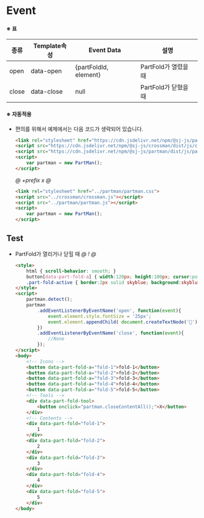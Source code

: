 # Event

#### ※ 표
 종류 | Template속성 | Event Data | 설명
------|--------------|------------|-------
open | data-open | {partFoldId, element} | PartFold가 열렸을 때
close | data-close | null | PartFold가 닫혔을 때

#### ※ 자동적용
- 편의를 위해서 예제에서는 다음 코드가 생략되어 있습니다.
    ```html
    <link rel="stylesheet" href="https://cdn.jsdelivr.net/npm/@sj-js/partman/dist/css/partman.min.css">
    <script src="https://cdn.jsdelivr.net/npm/@sj-js/crossman/dist/js/crossman.min.js"></script>
    <script src="https://cdn.jsdelivr.net/npm/@sj-js/partman/dist/js/partman.min.js"></script>
    <script>
        var partman = new PartMan();
    </script>
    ```
    
    *@* *+prefix* *x* *@* 
    ```html
    <link rel="stylesheet" href="../partman/partman.css">
    <script src="../crossman/crossman.js"></script>
    <script src="../partman/partman.js"></script>
    <script> 
        var partman = new PartMan();
    </script>
    ```



## Test
- PartFold가 열리거나 닫힐 때
    *@* *!* *@*
    ```html
    <style>
        html { scroll-behavior: smooth; }
        button[data-part-fold-a] { width:120px; height:100px; cursor:pointer; }
        .part-fold-active { border:2px solid skyblue; background:skyblue; }                
    </style>
    <script> 
        partman.detect(); 
        partman
            .addEventListenerByEventName('open', function(event){
                event.element.style.fontSize = '25px';
                event.element.appendChild( document.createTextNode('💛'));
            })
            .addEventListenerByEventName('close', function(event){
                //None
            });
    </script>
    <body>
        <!-- Icons -->
        <button data-part-fold-a="fold-1">fold-1</button>
        <button data-part-fold-a="fold-2">fold-2</button>
        <button data-part-fold-a="fold-3">fold-3</button>
        <button data-part-fold-a="fold-4">fold-4</button>
        <button data-part-fold-a="fold-5">fold-5</button>
        <!-- Tools -->
        <div data-part-fold-tool>
            <button onclick="partman.closeContentAll();">X</button>
        </div>  
        <!-- Contents -->
        <div data-part-fold="fold-1">
            1
        </div>
        <div data-part-fold="fold-2">
            2     
        </div>
        <div data-part-fold="fold-3">
            3
        </div>
        <div data-part-fold="fold-4">
            4
        </div>
        <div data-part-fold="fold-5">
            5
        </div> 
    </body>
    ```
